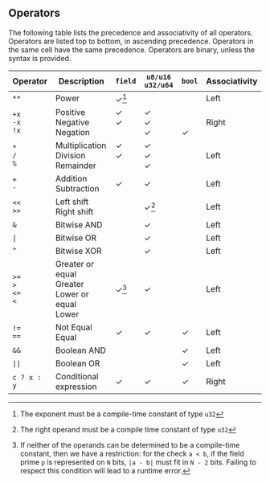 ## Operators

The following table lists the precedence and associativity of all operators. Operators are listed top to bottom, in ascending precedence. Operators in the same cell have the same precedence. Operators are binary, unless the syntax is provided.


| Operator                   | Description                                                | `field`                      | `u8/u16` `u32/u64`            | `bool`                      | Associativity |
|----------------------------|------------------------------------------------------------|------------------------------|-------------------------------|-----------------------------|---------------|
| `**`<br>                   | Power                                                      | &check;[^1]                  | &nbsp;                        | &nbsp;                      | Left          |
| `+x`<br>`-x`<br>`!x`<br>   | Positive<br>Negative<br>Negation<br>                       | &check;<br>&check;<br>&nbsp; | &check;<br>&check;<br>&check;  | &nbsp;<br>&nbsp;<br>&check; | Right         |
| `*`<br>`/`<br>`%`<br>      | Multiplication<br> Division<br> Remainder<br>              | &check;<br>&check;<br>&nbsp; | &check;<br>&check;<br>&check; | &nbsp;<br>&nbsp;<br>&nbsp;  | Left          |
| `+`<br>`-`<br>             | Addition<br> Subtraction<br>                               | &check;                      | &check;                       | &nbsp;                      | Left          |
| `<<`<br>`>>`<br>           | Left shift<br> Right shift<br>                             | &nbsp;                       | &check;[^2]                   | &nbsp;                      | Left          |
| `&`                        | Bitwise AND                                                | &nbsp;                       | &check;                       | &nbsp;                      | Left          |
| <code>&#124;</code>        | Bitwise OR                                                 | &nbsp;                       | &check;                       | &nbsp;                      | Left          |
| `^`                        | Bitwise XOR                                                | &nbsp;                       | &check;                       | &nbsp;                      | Left          |
| `>=`<br>`>`<br>`<=`<br>`<` | Greater or equal<br>Greater<br>Lower or equal<br>Lower<br> | &check;[^3]                  | &check;                       | &nbsp;                      | Left          |
| `!=`<br>`==`<br>           | Not Equal<br>Equal<br>                                     | &check;                      | &check;                       | &check;                     | Left          |
| `&&`                       | Boolean AND                                                | &nbsp;                       | &nbsp;                        | &check;                     | Left          |
| <code>&#124;&#124;</code>  | Boolean OR                                                 | &nbsp;                       | &nbsp;                        | &check;                     | Left          |
| `c ? x : y`                | Conditional expression                                     | &check;                      | &check;                       | &check;                     | Right         |         |

[^1]: The exponent must be a compile-time constant of type `u32`

[^2]: The right operand must be a compile time constant of type `u32`

[^3]: If neither of the operands can be determined to be a compile-time constant, then we have a restriction: for the check `a < b`, if the field prime `p` is represented on `N` bits, `|a - b|` must fit in `N - 2` bits.
Failing to respect this condition will lead to a runtime error.
